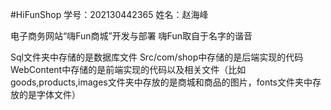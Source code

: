 ﻿#HiFunShop
学号：202130442365
姓名：赵海峰

电子商务网站“嗨Fun商城”开发与部署
嗨Fun取自于名字的谐音

Sql文件夹中存储的是数据库文件
Src/com/shop中存储的是后端实现的代码
WebContent中存储的是前端实现的代码以及相关文件（比如goods,products,images文件夹中存放的是商城和商品的图片，fonts文件夹中存放的是字体文件）

